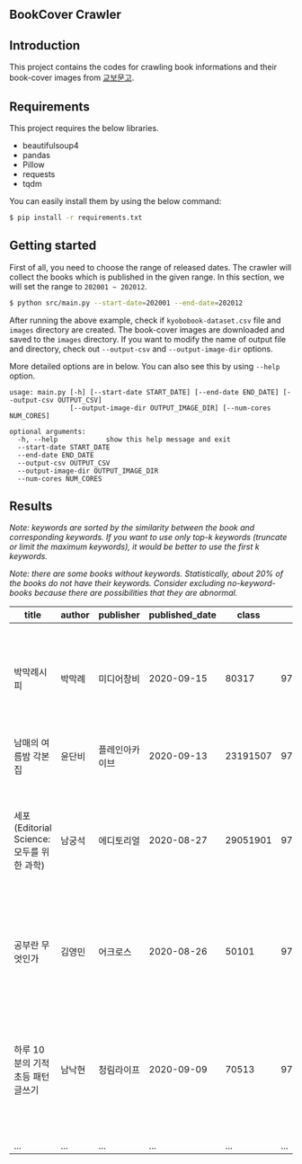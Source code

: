 ## BookCover Crawler

## Introduction
This project contains the codes for crawling book informations and their book-cover images from [교보문고](http://www.kyobobook.co.kr/index.laf?OV_REFFER=https://www.google.com/).

## Requirements
This project requires the below libraries.
* beautifulsoup4
* pandas
* Pillow
* requests
* tqdm

You can easily install them by using the below command:
```bash
$ pip install -r requirements.txt
```

## Getting started
First of all, you need to choose the range of released dates. The crawler will collect the books which is published in the given range. In this section, we will set the range to `202001 ~ 202012`.
```bash
$ python src/main.py --start-date=202001 --end-date=202012
```
After running the above example, check if `kyobobook-dataset.csv` file and `images` directory are created. The book-cover images are downloaded and saved to the `images` directory. If you want to modify the name of output file and directory, check out `--output-csv` and `--output-image-dir` options.

More detailed options are in below. You can also see this by using `--help` option.
```
usage: main.py [-h] [--start-date START_DATE] [--end-date END_DATE] [--output-csv OUTPUT_CSV]
               [--output-image-dir OUTPUT_IMAGE_DIR] [--num-cores NUM_CORES]

optional arguments:
  -h, --help            show this help message and exit
  --start-date START_DATE
  --end-date END_DATE
  --output-csv OUTPUT_CSV
  --output-image-dir OUTPUT_IMAGE_DIR
  --num-cores NUM_CORES
```

## Results

*Note: keywords are sorted by the similarity between the book and corresponding keywords. If you want to use only top-k keywords (truncate or limit the maximum keywords), it would be better to use the first k keywords.*

*Note: there are some books without keywords. Statistically, about 20% of the books do not have their keywords. Consider excluding no-keyword-books because there are possibilities that they are abnormal.*

|title|author|publisher|published_date|class|barcode|keywords|
|--|--|--|--|--|--|--|
|박막례시피|박막례|미디어창비|2020-09-15|80317|9791190758185|유튜브, 레시피, 요리, 할머니, 유라, 유튜버, 국물 요리, 집밥, 두부김치, 콩나물 무침|
|남매의 여름밤 각본집|윤단비|플레인아카이브|2020-09-13|23191507|9791190738064|에세이, 시나리오집, 단상|
|세포(Editorial Science: 모두를 위한 과학)|남궁석|에디토리얼|2020-08-27|29051901|9791190254045|단백질, 생물학, 알렉시, 생물이야기, 텔로미어, 주기율표, 유전체, 프리드리히, 염색체, 매드|
|공부란 무엇인가|김영민|어크로스|2020-08-26|50101|9791190030632|인문교양서, 질문, 에세이, 평생 공부, 근육, 배움, 무용, 읽기, 심화, 쓰기|
|하루 10분의 기적 초등 패턴 글쓰기|남낙현|청림라이프|2020-09-09|70513|9791188700677|자녀교육, 국어사전, 감정, 질문, 초등학생 아이, 상상력, 학습교육, 스마트폰 사용, 논리력, 문해력|
|...|...|...|...|...|...|...|